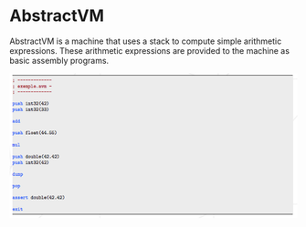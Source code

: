 # AbstractVM

AbstractVM is a machine that uses a stack to compute simple arithmetic expressions.
These arithmetic expressions are provided to the machine as basic assembly programs.

![AbstractVM-example](https://raw.githubusercontent.com/jfourne/AbstractVM/master/AbstractVM%20example.png)
